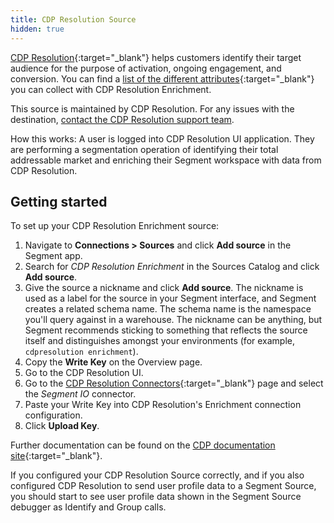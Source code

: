 ```yaml
---
title: CDP Resolution Source
hidden: true
---
```


[CDP Resolution](https://cdpresolution.com?utm_source=segmentio&utm_medium=docs&utm_campaign=partners){:target="_blank"} helps customers identify their target audience for the purpose of activation, ongoing engagement, and conversion.  You can find a [list of the different attributes](https://www.cdpresolution.com/resources/UPID?utm_source=segmentio&utm_medium=docs&utm_campaign=partners){:target="_blank"} you can collect with CDP Resolution Enrichment.

This source is maintained by CDP Resolution. For any issues with the destination, [contact the CDP Resolution support team](mailto:support@cdpresolution.com).

How this works: A user is logged into CDP Resolution UI application.  They are performing a segmentation operation of identifying their total addressable market and enriching their Segment workspace with data from CDP Resolution.

## Getting started

To set up your CDP Resolution Enrichment source:
1. Navigate to **Connections > Sources** and click **Add source** in the Segment app. 
2. Search for *CDP Resolution Enrichment* in the Sources Catalog and click **Add source**.
3. Give the source a nickname and click **Add source**.
   The nickname is used as a label for the source in your Segment interface, and Segment creates a related schema name. The schema name is the namespace you'll query against in a warehouse. The nickname can be anything, but Segment recommends sticking to something that reflects the source itself and distinguishes amongst your environments (for example, `cdpresolution enrichment`).
4. Copy the **Write Key** on the Overview page.
5. Go to the CDP Resolution UI. 
6. Go to the [CDP Resolution Connectors](https://app.cdpresolution.com/administration/cdp-connections?utm_source=segmentio&utm_medium=docs&utm_campaign=partners){:target="_blank"} page and select the *Segment IO* connector.
7.	Paste your Write Key into CDP Resolution's Enrichment connection configuration.
8.	Click **Upload Key**.

Further documentation can be found on the [CDP documentation site](https://docs.cdpresolution.com?utm_source=segmentio&utm_medium=docs&utm_campaign=partners){:target="_blank"}.

If you configured your CDP Resolution Source correctly, and if you also configured CDP Resolution to send user profile data to a Segment Source, you should start to see user profile data shown in the Segment Source debugger as Identify and Group calls.
